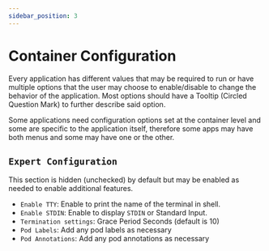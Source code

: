 ```yaml
---
sidebar_position: 3
---
```

# Container Configuration

Every application has different values that may be required to run or have multiple options that the user may choose to enable/disable to change the behavior of the application. Most options should have a Tooltip (Circled Question Mark) to further describe said option.

Some applications need configuration options set at the container level and some are specific to the application itself, therefore some apps may have both menus and some may have one or the other.

## `Expert Configuration`

This section is hidden (unchecked) by default but may be enabled as needed to enable additional features.

- `Enable TTY`: Enable to print the name of the terminal in shell.
- `Enable STDIN`: Enable to display `STDIN` or Standard Input.
- `Termination settings`: Grace Period Seconds (default is 10)
- `Pod Labels`: Add any pod labels as necessary
- `Pod Annotations`: Add any pod annotations as necessary
